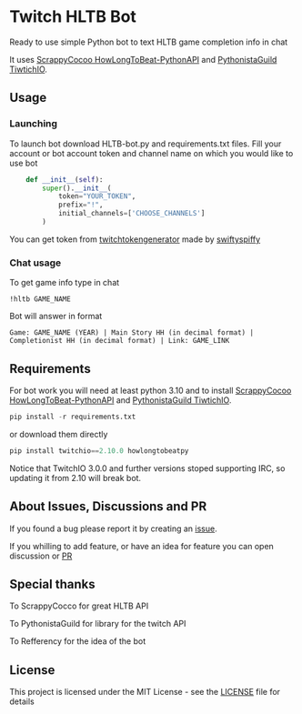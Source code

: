 # Twitch HLTB Bot
Ready to use simple Python bot to text HLTB game completion info in chat

It uses [ScrappyCocoo HowLongToBeat-PythonAPI](https://github.com/ScrappyCocco/HowLongToBeat-PythonAPI) 
and [PythonistaGuild TiwtichIO](https://github.com/PythonistaGuild/TwitchIO).

## Usage
### Launching
To launch bot download HLTB-bot.py and requirements.txt files. Fill your account or bot account token and channel name on which you would like to use bot
```python
    def __init__(self):
        super().__init__(
            token="YOUR_TOKEN",
            prefix="!",
            initial_channels=['CHOOSE_CHANNELS']
        )
```
You can get token from [twitchtokengenerator](https://twitchtokengenerator.com/) made by [swiftyspiffy](https://github.com/swiftyspiffy/)
### Chat usage
To get game info type in chat
```
!hltb GAME_NAME
```
Bot will answer in format
```
Game: GAME_NAME (YEAR) | Main Story HH (in decimal format) | Completionist HH (in decimal format) | Link: GAME_LINK
```
## Requirements
For bot work you will need at least python 3.10 and to install [ScrappyCocoo HowLongToBeat-PythonAPI](https://github.com/ScrappyCocco/HowLongToBeat-PythonAPI) and [PythonistaGuild TiwtichIO](https://github.com/PythonistaGuild/TwitchIO).
```python
pip install -r requirements.txt
```
or download them directly
```python
pip install twitchio==2.10.0 howlongtobeatpy
```
Notice that TwitchIO 3.0.0 and further versions stoped supporting IRC, so updating it from 2.10 will break bot.
## About Issues, Discussions and PR
If you found a bug please report it by creating an [issue](https://github.com/SomeNameSomeSurname/Twitch-HLTB-Bot/issues).

If you whilling to add feature, or have an idea for feature you can open discussion or [PR](https://github.com/SomeNameSomeSurname/Twitch-HLTB-Bot/pulls)
## Special thanks
To ScrappyCocco for great HLTB API

To PythonistaGuild for library for the twitch API

To Refferency for the idea of the bot

## License
This project is licensed under the MIT License - see the [LICENSE](LICENSE) file for details
